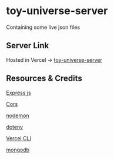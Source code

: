 # toy-universe-server
Containing some live json files

## Server Link
Hosted in Vercel -> [toy-universe-server](https://the-kitchen-concept-server-imnahmed17.vercel.app)

## Resources & Credits
[Express js](https://expressjs.com/en/starter/installing.html)

[Cors](http://expressjs.com/en/resources/middleware/cors.html)

[nodemon](https://www.npmjs.com/package/nodemon)

[dotenv](https://www.npmjs.com/package/dotenv)

[Vercel CLI](https://vercel.com/docs/cli)

[mongodb](https://www.mongodb.com/atlas/database)